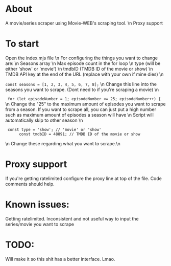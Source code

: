 # About

A movie/series scraper using Movie-WEB's scraping tool. \n
Proxy support

# To start
Open the index.mjs file \n
For configuring the things you want to change are: \n
Seasons array \n
Max episode count in the for loop \n
type (will be either 'show' or 'movie') \n
tmdbID (TMDB ID of the movie or show) \n
TMDB API key at the end of the URL (replace with your own if mine dies) \n

`const seasons = [1, 2, 3, 4, 5, 6, 7, 8];` \n
Change this line into the seasons you want to scrape. (Dont need to if you're scraping a movie) \n

` for (let episodeNumber = 1; episodeNumber <= 25; episodeNumber++) {` \n
Change the "25" to the maximum amount of episodes you want to scrape from a season. If you want to scrape all, you can just put a high number such as maximum amount of episodes a season will have \n
Script will automatically skip to other season \n

```
 const type = 'show'; // 'movie' or 'show'
      const tmdbID = 48891; // TMDB ID of the movie or show
```
\n
Change these regarding what you want to scrape.\n

# Proxy support
If you're getting ratelimited configure the proxy line at top of the file. Code comments should help.

# Known issues:

Getting ratelimited.
Inconsistent and not useful way to input the series/movie you want to scrape

# TODO:

Will make it so this shit has a better interface. Lmao.
